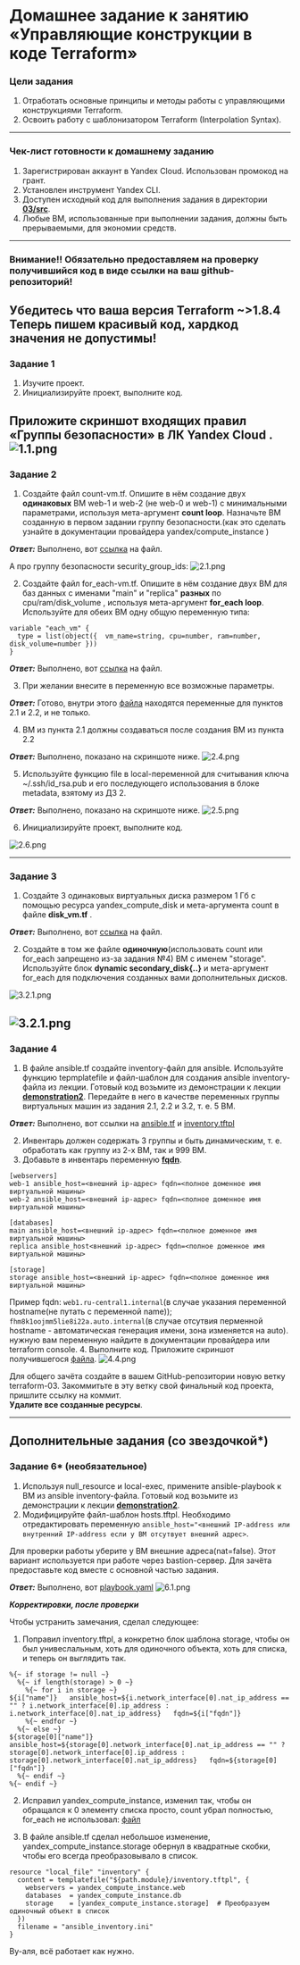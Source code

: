 # Домашнее задание к занятию «Управляющие конструкции в коде Terraform»

### Цели задания

1. Отработать основные принципы и методы работы с управляющими конструкциями Terraform.
2. Освоить работу с шаблонизатором Terraform (Interpolation Syntax).

------

### Чек-лист готовности к домашнему заданию

1. Зарегистрирован аккаунт в Yandex Cloud. Использован промокод на грант.
2. Установлен инструмент Yandex CLI.
3. Доступен исходный код для выполнения задания в директории [**03/src**](https://github.com/netology-code/ter-homeworks/tree/main/03/src).
4. Любые ВМ, использованные при выполнении задания, должны быть прерываемыми, для экономии средств.

------

### Внимание!! Обязательно предоставляем на проверку получившийся код в виде ссылки на ваш github-репозиторий!
Убедитесь что ваша версия **Terraform** ~>1.8.4
Теперь пишем красивый код, хардкод значения не допустимы!
------

### Задание 1

1. Изучите проект.
2. Инициализируйте проект, выполните код. 


Приложите скриншот входящих правил «Группы безопасности» в ЛК Yandex Cloud . \
![1.1.png](https://github.com/Liberaty/ter_hw_3/blob/main/img/1.1.png?raw=true)
------

### Задание 2

1. Создайте файл count-vm.tf. Опишите в нём создание двух **одинаковых** ВМ  web-1 и web-2 (не web-0 и web-1) с минимальными параметрами, используя мета-аргумент **count loop**. Назначьте ВМ созданную в первом задании группу безопасности.(как это сделать узнайте в документации провайдера yandex/compute_instance )

***Ответ:*** Выполнено, вот [ссылка](https://github.com/Liberaty/ter_hw_3/blob/main/count-vm.tf) на файл.

А про группу безопасности security_group_ids:
![2.1.png](https://github.com/Liberaty/ter_hw_3/blob/main/img/2.1.png?raw=true)

2. Создайте файл for_each-vm.tf. Опишите в нём создание двух ВМ для баз данных с именами "main" и "replica" **разных** по cpu/ram/disk_volume , используя мета-аргумент **for_each loop**. Используйте для обеих ВМ одну общую переменную типа:
```
variable "each_vm" {
  type = list(object({  vm_name=string, cpu=number, ram=number, disk_volume=number }))
}
```  

***Ответ:*** Выполнено, вот [ссылка](https://github.com/Liberaty/ter_hw_3/blob/main/for_each-vm.tf) на файл.

3. При желании внесите в переменную все возможные параметры.

***Ответ:*** Готово, внутри этого [файла](https://github.com/Liberaty/ter_hw_3/blob/main/variables.tf) находятся переменные для пунктов 2.1 и 2.2, и не только.

4. ВМ из пункта 2.1 должны создаваться после создания ВМ из пункта 2.2

***Ответ:*** Выполнено, показано на скриншоте ниже.
![2.4.png](https://github.com/Liberaty/ter_hw_3/blob/main/img/2.4.png?raw=true)

5. Используйте функцию file в local-переменной для считывания ключа ~/.ssh/id_rsa.pub и его последующего использования в блоке metadata, взятому из ДЗ 2.

***Ответ:*** Выполнено, показано на скриншоте ниже.
![2.5.png](https://github.com/Liberaty/ter_hw_3/blob/main/img/2.5.png?raw=true)

6. Инициализируйте проект, выполните код.

![2.6.png](https://github.com/Liberaty/ter_hw_3/blob/main/img/2.6.png?raw=true)

------

### Задание 3

1. Создайте 3 одинаковых виртуальных диска размером 1 Гб с помощью ресурса yandex_compute_disk и мета-аргумента count в файле **disk_vm.tf** .

***Ответ:*** Выполнено, вот [ссылка](https://github.com/Liberaty/ter_hw_3/blob/main/disk_vm.tf) на файл.

2. Создайте в том же файле **одиночную**(использовать count или for_each запрещено из-за задания №4) ВМ c именем "storage". Используйте блок **dynamic secondary_disk{..}** и мета-аргумент for_each для подключения созданных вами дополнительных дисков.

![3.2.1.png](https://github.com/Liberaty/ter_hw_3/blob/main/img/3.2.1.png?raw=true)

![3.2.1.png](https://github.com/Liberaty/ter_hw_3/blob/main/img/3.2.2.png?raw=true)
------

### Задание 4

1. В файле ansible.tf создайте inventory-файл для ansible.
Используйте функцию tepmplatefile и файл-шаблон для создания ansible inventory-файла из лекции.
Готовый код возьмите из демонстрации к лекции [**demonstration2**](https://github.com/netology-code/ter-homeworks/tree/main/03/demo).
Передайте в него в качестве переменных группы виртуальных машин из задания 2.1, 2.2 и 3.2, т. е. 5 ВМ.

***Ответ:*** Выполнено, вот ссылки на [ansible.tf](https://github.com/Liberaty/ter_hw_3/blob/main/ansible.tf) и [inventory.tftpl](https://github.com/Liberaty/ter_hw_3/blob/main/inventory.tftpl)

2. Инвентарь должен содержать 3 группы и быть динамическим, т. е. обработать как группу из 2-х ВМ, так и 999 ВМ.
3. Добавьте в инвентарь переменную  [**fqdn**](https://cloud.yandex.ru/docs/compute/concepts/network#hostname).
``` 
[webservers]
web-1 ansible_host=<внешний ip-адрес> fqdn=<полное доменное имя виртуальной машины>
web-2 ansible_host=<внешний ip-адрес> fqdn=<полное доменное имя виртуальной машины>

[databases]
main ansible_host=<внешний ip-адрес> fqdn=<полное доменное имя виртуальной машины>
replica ansible_host<внешний ip-адрес> fqdn=<полное доменное имя виртуальной машины>

[storage]
storage ansible_host=<внешний ip-адрес> fqdn=<полное доменное имя виртуальной машины>
```
Пример fqdn: ```web1.ru-central1.internal```(в случае указания переменной hostname(не путать с переменной name)); \
```fhm8k1oojmm5lie8i22a.auto.internal```(в случае отсутвия перменной hostname - автоматическая генерация имени,  зона изменяется на auto). нужную вам переменную найдите в документации провайдера или terraform console.
4. Выполните код. Приложите скриншот получившегося [файла](https://github.com/Liberaty/ter_hw_3/blob/main/ansible_inventory.ini). 
![4.4.png](https://github.com/Liberaty/ter_hw_3/blob/main/img/4.4.png?raw=true)

Для общего зачёта создайте в вашем GitHub-репозитории новую ветку terraform-03. Закоммитьте в эту ветку свой финальный код проекта, пришлите ссылку на коммит.   
**Удалите все созданные ресурсы**.

------

## Дополнительные задания (со звездочкой*)

### Задание 6* (необязательное)

1. Используя null_resource и local-exec, примените ansible-playbook к ВМ из ansible inventory-файла.
Готовый код возьмите из демонстрации к лекции [**demonstration2**](https://github.com/netology-code/ter-homeworks/tree/main/03/demo).
3. Модифицируйте файл-шаблон hosts.tftpl. Необходимо отредактировать переменную ```ansible_host="<внешний IP-address или внутренний IP-address если у ВМ отсутвует внешний адрес>```.

Для проверки работы уберите у ВМ внешние адреса(nat=false). Этот вариант используется при работе через bastion-сервер.
Для зачёта предоставьте код вместе с основной частью задания.

***Ответ:*** Выполнено, вот [playbook.yaml](https://github.com/Liberaty/ter_hw_3/blob/main/playbook.yml)
![6.1.png](https://github.com/Liberaty/ter_hw_3/blob/main/img/6.1.png?raw=true)

***Корректировки, после проверки***

Чтобы устранить замечания, сделал следующее:

1. Поправил inventory.tftpl, а конкретно блок шаблона storage, чтобы он был унивеслальным, хоть для одиночного объекта, хоть для списка, и теперь он выглядить так.
```
%{~ if storage != null ~}
  %{~ if length(storage) > 0 ~}
    %{~ for i in storage ~}
${i["name"]}   ansible_host=${i.network_interface[0].nat_ip_address == "" ? i.network_interface[0].ip_address : i.network_interface[0].nat_ip_address}   fqdn=${i["fqdn"]}
    %{~ endfor ~}
  %{~ else ~}
${storage[0]["name"]}   ansible_host=${storage[0].network_interface[0].nat_ip_address == "" ? storage[0].network_interface[0].ip_address : storage[0].network_interface[0].nat_ip_address}   fqdn=${storage[0]["fqdn"]}
  %{~ endif ~}
%{~ endif ~}
```
2. Исправил yandex_compute_instance, изменил так, чтобы он обращался к 0 элементу списка просто, count убрал полностью, for_each не использовал: [файл](https://github.com/Liberaty/ter_hw_3/blob/terraform-03/disk_vm.tf)

3. В файле ansible.tf сделал небольшое изменение, yandex_compute_instance.storage обернул в квадратные скобки, чтобы его всегда преобразовывало в список.
```
resource "local_file" "inventory" {
  content = templatefile("${path.module}/inventory.tftpl", {
    webservers = yandex_compute_instance.web
    databases  = yandex_compute_instance.db
    storage    = [yandex_compute_instance.storage]  # Преобразуем одиночный объект в список
  })
  filename = "ansible_inventory.ini"
}
```
Ву-аля, всё работает как нужно.